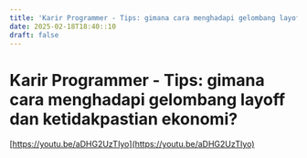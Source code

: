```yaml
---
title: 'Karir Programmer - Tips: gimana cara menghadapi gelombang layoff dan ketidakpastian ekonomi?'
date: 2025-02-18T18:40::10
draft: false
---
```


# Karir Programmer - Tips: gimana cara menghadapi gelombang layoff dan ketidakpastian ekonomi?

[https://youtu.be/aDHG2UzTIyo](https://youtu.be/aDHG2UzTIyo)
